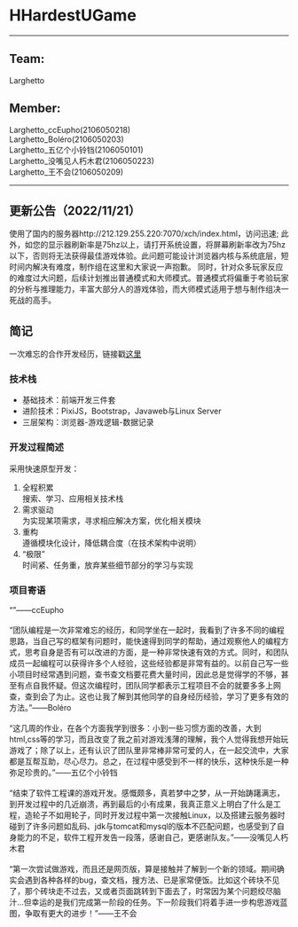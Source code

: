 # HHardestUGame
---
## Team:
Larghetto<br/>
## Member:
Larghetto_ccEupho(2106050218)<br/>
Larghetto_Boléro(2106050203)<br/>
Larghetto_五亿个小铃铛(2106050101)<br/>
Larghetto_没嘴见人朽木君(2106050223)<br/>
Larghetto_王不会(2106050209)

---
## 更新公告（2022/11/21）
使用了国内的服务器http://212.129.255.220:7070/xch/index.html，访问迅速;
此外，如您的显示器刷新率是75hz以上，请打开系统设置，将屏幕刷新率改为75hz以下，否则将无法获得最佳游戏体验。此问题可能设计浏览器内核与系统底层，短时间内解决有难度，制作组在这里和大家说一声抱歉。
同时，针对众多玩家反应的难度过大问题，后续计划推出普通模式和大师模式。普通模式将偏重于考验玩家的分析与推理能力，丰富大部分人的游戏体验，而大师模式适用于想与制作组决一死战的高手。

## 简记
一次难忘的合作开发经历，链接戳[这里](https://euphocc.github.io/HHardestUGame/)<br/>

### 技术栈
+ 基础技术：前端开发三件套
+ 进阶技术：PixiJS，Bootstrap，Javaweb与Linux Server
+ 三层架构：浏览器-游戏逻辑-数据记录

### 开发过程简述
采用快速原型开发：<br/>
1. 全程积累<br/>
搜索、学习、应用相关技术栈
2. 需求驱动<br/>
为实现某项需求，寻求相应解决方案，优化相关模块
3. 重构<br/>
遵循模块化设计，降低耦合度（在技术架构中说明）
4. “极限”<br/>
时间紧、任务重，放弃某些细节部分的学习与实现

### 项目寄语
“”——ccEupho<br/><br/>
“团队编程是一次非常难忘的经历，和同学坐在一起时，我看到了许多不同的编程思路，当自己写的框架有问题时，能快速得到同学的帮助，通过观察他人的编程方式，思考自身是否有可以改进的方面，是一种非常快速有效的方式。同时，和团队成员一起编程可以获得许多个人经验，这些经验都是非常有益的。以前自己写一些小项目时经常遇到问题，查书查文档要花费大量时间，因此总是觉得学的不够，甚至有点自我怀疑。但这次编程时，团队同学都表示工程项目不会的就要多多上网查，查到会了为止。这也让我了解到其他同学的自身经历经验，学习了更多有效的方法。”——Boléro<br/><br/>
“这几周的作业，在各个方面我学到很多：小到一些习惯方面的改善，大到html,css等的学习，而且改变了我之前对游戏浅薄的理解，我个人觉得我想开始玩游戏了；除了以上，还有认识了团队里非常棒非常可爱的人，在一起交流中，大家都是互帮互助，尽心尽力。总之，在过程中感受到不一样的快乐，这种快乐是一种弥足珍贵的。”——五亿个小铃铛<br/><br/>
“结束了软件工程课的游戏开发。感慨颇多，真若梦中之梦，从一开始踌躇满志，到开发过程中的几近崩溃，再到最后的小有成果，我真正意义上明白了什么是工程，造轮子不如用轮子，同时开发过程中第一次接触Linux，以及搭建云服务器时碰到了许多问题如乱码、jdk与tomcat和mysql的版本不匹配问题，也感受到了自身能力的不足，软件工程开发告一段落，感谢自己，更感谢队友。”——没嘴见人朽木君<br/><br/>
“第一次尝试做游戏，而且还是网页版，算是接触并了解到一个新的领域。期间确实会遇到各种各样的bug，查文档，搜方法、已是家常便饭。比如这个砖块不见了，那个砖块走不过去，又或者页面跳转到下面去了，时常因为某个问题绞尽脑汁…但幸运的是我们完成第一阶段的任务。下一阶段我们将着手进一步构思游戏蓝图，争取有更大的进步！”——王不会<br/>
